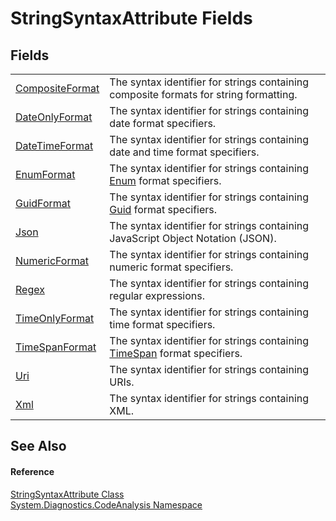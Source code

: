 # StringSyntaxAttribute Fields




## Fields
<table>
<tr>
<td><a href="F_System_Diagnostics_CodeAnalysis_StringSyntaxAttribute_CompositeFormat.md">CompositeFormat</a></td>
<td>The syntax identifier for strings containing composite formats for string formatting.</td></tr>
<tr>
<td><a href="F_System_Diagnostics_CodeAnalysis_StringSyntaxAttribute_DateOnlyFormat.md">DateOnlyFormat</a></td>
<td>The syntax identifier for strings containing date format specifiers.</td></tr>
<tr>
<td><a href="F_System_Diagnostics_CodeAnalysis_StringSyntaxAttribute_DateTimeFormat.md">DateTimeFormat</a></td>
<td>The syntax identifier for strings containing date and time format specifiers.</td></tr>
<tr>
<td><a href="F_System_Diagnostics_CodeAnalysis_StringSyntaxAttribute_EnumFormat.md">EnumFormat</a></td>
<td>The syntax identifier for strings containing <a href="https://learn.microsoft.com/dotnet/api/system.enum" target="_blank" rel="noopener noreferrer">Enum</a> format specifiers.</td></tr>
<tr>
<td><a href="F_System_Diagnostics_CodeAnalysis_StringSyntaxAttribute_GuidFormat.md">GuidFormat</a></td>
<td>The syntax identifier for strings containing <a href="https://learn.microsoft.com/dotnet/api/system.guid" target="_blank" rel="noopener noreferrer">Guid</a> format specifiers.</td></tr>
<tr>
<td><a href="F_System_Diagnostics_CodeAnalysis_StringSyntaxAttribute_Json.md">Json</a></td>
<td>The syntax identifier for strings containing JavaScript Object Notation (JSON).</td></tr>
<tr>
<td><a href="F_System_Diagnostics_CodeAnalysis_StringSyntaxAttribute_NumericFormat.md">NumericFormat</a></td>
<td>The syntax identifier for strings containing numeric format specifiers.</td></tr>
<tr>
<td><a href="F_System_Diagnostics_CodeAnalysis_StringSyntaxAttribute_Regex.md">Regex</a></td>
<td>The syntax identifier for strings containing regular expressions.</td></tr>
<tr>
<td><a href="F_System_Diagnostics_CodeAnalysis_StringSyntaxAttribute_TimeOnlyFormat.md">TimeOnlyFormat</a></td>
<td>The syntax identifier for strings containing time format specifiers.</td></tr>
<tr>
<td><a href="F_System_Diagnostics_CodeAnalysis_StringSyntaxAttribute_TimeSpanFormat.md">TimeSpanFormat</a></td>
<td>The syntax identifier for strings containing <a href="https://learn.microsoft.com/dotnet/api/system.timespan" target="_blank" rel="noopener noreferrer">TimeSpan</a> format specifiers.</td></tr>
<tr>
<td><a href="F_System_Diagnostics_CodeAnalysis_StringSyntaxAttribute_Uri.md">Uri</a></td>
<td>The syntax identifier for strings containing URIs.</td></tr>
<tr>
<td><a href="F_System_Diagnostics_CodeAnalysis_StringSyntaxAttribute_Xml.md">Xml</a></td>
<td>The syntax identifier for strings containing XML.</td></tr>
</table>

## See Also


#### Reference
<a href="T_System_Diagnostics_CodeAnalysis_StringSyntaxAttribute.md">StringSyntaxAttribute Class</a>  
<a href="N_System_Diagnostics_CodeAnalysis.md">System.Diagnostics.CodeAnalysis Namespace</a>  
